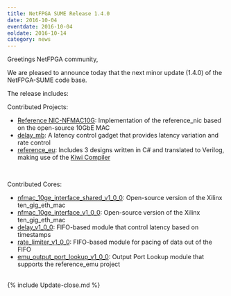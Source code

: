 ```yaml
---
title: NetFPGA SUME Release 1.4.0
date: 2016-10-04
eventdate: 2016-10-04
eoldate: 2016-10-14
category: news
---
```


Greetings NetFPGA community,

We are pleased to announce today that the next minor update (1.4.0) of the NetFPGA-SUME code base.

The release includes:

Contributed Projects:
- [Reference NIC-NFMAC10G](https://github.com/forconesi/nfmac10g#nfmac10g-open-source-10gbe-mac-for-fpgas): Implementation of the reference_nic based on the open-source 10GbE MAC
- [delay_mb](https://github.com/NetFPGA/NetFPGA-SUME-public/wiki/Latency-Gadget:-delay_mb-Contrib-Project): A latency control gadget that provides latency variation and rate control
- [reference_eu](https://github.com/NetFPGA/NetFPGA-SUME-public/wiki/Reference_emu-Contrib-Project): Includes 3 designs written in C# and translated to Verilog, making use of the [Kiwi Compiler](http://www.cl.cam.ac.uk/research/srg/han/hprls/orangepath/kiwic.html)

<br>

Contributed Cores:
- [nfmac_10ge_interface_shared_v1_0_0](https://github.com/forconesi/nfmac10g#nfmac10g-open-source-10gbe-mac-for-fpgas): Open-source version of the Xilinx ten_gig_eth_mac
- [nfmac_10ge_interface_v1_0_0](https://github.com/forconesi/nfmac10g#nfmac10g-open-source-10gbe-mac-for-fpgas): Open-source version of the Xilinx ten_gig_eth_mac
- [delay_v1_0_0](https://github.com/NetFPGA/NetFPGA-SUME-public/wiki/Delay-Contrib-Core): FIFO-based module that control latency based on timestamps
- [rate_limiter_v1_0_0](https://github.com/NetFPGA/NetFPGA-SUME-public/wiki/Rate-Limiter-Contrib-Core): FIFO-based module for pacing of data out of the FIFO
- [emu_output_port_lookup_v1_0_0](https://github.com/NetFPGA/NetFPGA-SUME-public/wiki/Reference_emu-Contrib-Project): Output Port Lookup module that supports the reference_emu project

<br>
{% include Update-close.md %}
